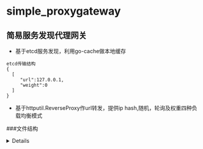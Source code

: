 # simple_proxygateway
## 简易服务发现代理网关

* 基于etcd服务发现，利用go-cache做本地缓存

````
etcd传输结构
{
  [
     "url":127.0.0.1,
     "weight":0
  ]
}
````
* 基于httputil.ReverseProxy作url转发，提供ip hash,随机，轮询及权重四种负载均衡模式

###文件结构
<details>
<pre><code>
├── main.go 程序入口
│
├── logger  本地日志记录相关
│
├── config  配置模型相关
│
├── etcd  基于etcd服务发现等逻辑
│
├── transmit  转发部分逻辑
│
└── output  日志输出相关
</code></pre>
</details>